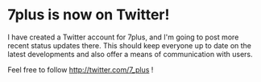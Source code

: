 # 7plus is now on Twitter! #

I have created a Twitter account for 7plus, and I'm going to post more recent status updates there. This should keep everyone up to date on the latest developments and also offer a means of communication with users.

Feel free to follow http://twitter.com/7_plus !